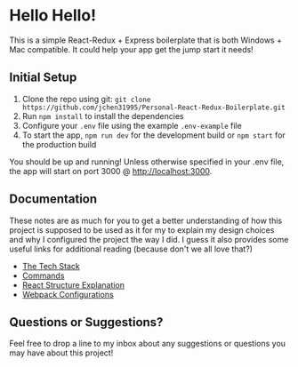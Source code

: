 # Hello Hello!
This is a simple React-Redux + Express boilerplate that is both Windows + Mac compatible. It could help your app get the jump start it needs!

## Initial Setup
1. Clone the repo using git: `git clone https://github.com/jchen31995/Personal-React-Redux-Boilerplate.git`
2. Run `npm install` to install the dependencies
3. Configure your `.env` file using the example `.env-example` file
4. To start the app, `npm run dev` for the development build or `npm start` for the production build

You should be up and running! Unless otherwise specified in your .env file, the app will start on port 3000 @ [http://localhost:3000](http://localhost:3000).

## Documentation
These notes are as much for you to get a better understanding of how this project is supposed to be used as it for my to explain my design choices and why I configured the project the way I did. I guess it also provides some useful links for additional reading (because don't we all love that?)
- [The Tech Stack](https://github.com/jchen31995/Personal-React-Redux-Boilerplate/tree/master/documentation/techstack.md)
- [Commands](https://github.com/jchen31995/Personal-React-Redux-Boilerplate/tree/master/documentation/commands.md)
- [React Structure Explanation](https://github.com/jchen31995/Personal-React-Redux-Boilerplate/tree/master/documentation/react-structure.md)
- [Webpack Configurations](https://github.com/jchen31995/Personal-React-Redux-Boilerplate/tree/master/documentation/webpack.md)
 
## Questions or Suggestions?
Feel free to drop a line to my inbox about any suggestions or questions you may have about this project!